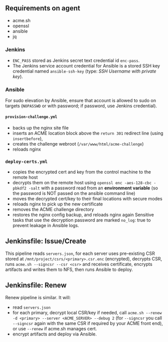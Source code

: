 ## Requirements on agent
- acme.sh
- openssl
- ansible
- jq

### Jenkins
- `ENC_PASS` stored as Jenkins secret text credential id `enc-pass`.
- The Jenkins service account credential for Ansible is a stored SSH key credential named `ansible-ssh-key` (type: *SSH Username with private key*).

### Ansible
For sudo elevation by Ansible, ensure that account is allowed to sudo on targets (`NOPASSWD` or with password; if password, use Jenkins credential).

#### `provision-challenge.yml`
- backs up the nginx site file
- inserts an ACME location block above the `return 301` redirect line (using `insertbefore`),
- creates the challenge webroot (`/var/www/html/acme-challenge`)
- reloads nginx

### `deploy-certs.yml`
- copies the encrypted cert and key from the control machine to the remote host
- decrypts them on the remote host using `openssl enc -aes-128-cbc -pbkdf2 -salt` with a password read from an **environment variable** (so the password is NOT passed on the ansible command line)
- moves the decrypted cert/key to their final locations with secure modes
- reloads nginx to pick up the new certificate
- removes the ACME challenge directory
- restores the nginx config backup, and reloads nginx again
Sensitive tasks that use the decryption password are marked `no_log`: true to prevent leakage in Ansible logs.

## Jenkinsfile: Issue/Create
This pipeline reads `servers.json`, for each server uses pre-existing CSR stored at `/mnt/project/csrs/<primary>.csr.enc` (encrypted), decrypts CSR, runs `acme.sh --signcsr --csr <csr>` and receives certificate, encrypts artifacts and writes them to NFS, then runs Ansible to deploy.

## Jenkinsfile: Renew
Renew pipeline is similar. It will:
- read `servers.json`
- for each primary, decrypt local CSR/key if needed, call `acme.sh --renew -d <primary> --server <ACME_SERVER> --debug 2` (for `--signcsr` you call `--signcsr` again with the same CSR if required by your ACME front end), or use `--renew` if acme.sh manages cert.
- encrypt artifacts and deploy via Ansible.


